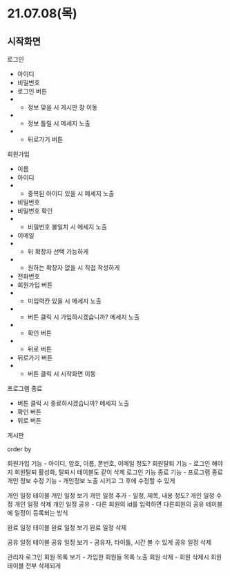 # 21.07.08(목)
## 시작화면
로그인
- 아이디
- 비밀번호
- 로그인 버튼
- - 정보 맞을 시 게시판 창 이동
- - 정보 틀릴 시 메세지 노출
- -   뒤로가기 버튼

회원가입
- 이름
- 아이디
- - 중복된 아이디 있을 시 메세지 노출
- 비밀번호
- 비밀번호 확인
- - 비밀번호 불일치 시 메세지 노출
- 이메일
- - 뒤 확장자 선택 가능하게
- - 원하는 확장자 없을 시 직접 작성하게
- 전화번호
- 회원가입 버튼
- - 미입력칸 있을 시 메세지 노출
- - 버튼 클릭 시 가입하시겠습니까? 메세지 노출
- - 확인 버튼
- - 뒤로 버튼
- 뒤로가기 버튼
- - 버튼 클릭 시 시작화면 이동

프로그램 종료
- 버튼 클릭 시 종료하시겠습니까? 메세지 노출
- 확인 버튼
- 뒤로 버튼

게시판


order by


회원가입 기능 - 아이디, 암호, 이름, 폰번호, 이메일 정도?
회원탈퇴 기능 - 로그인 해야지 회원탈퇴 활성화, 탈퇴시 테이블도 같이 삭제
로그인 기능
종료 기능 - 프로그램 종료
개인 정보 수정 기능 - 개인정보 노출 시키고 그 후에 수정할 수 있게

개인 일정 테이블
개인 일정 보기
개인 일정 추가 - 일정, 제목, 내용 정도?
개인 일정 수정
개인 일정 삭제
개인 일정 공유 - 다른 회원의 id를 입력하면 다른회원의 공유 테이블에 일정이 등록되는 방식

완료 일정 테이블
완료 일정 보기
완료 일정 삭제

공유 일정 테이블
공유 일정 보기 - 공유자, 타이틀, 시간 볼 수 있게
공유 일정 삭제

관리자 로그인
회원 목록 보기 - 가입한 회원들 목록 노출
회원 삭제 - 회원 삭제시 회원 테이블 전부 삭제되게
